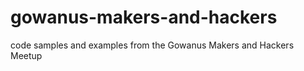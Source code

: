 gowanus-makers-and-hackers
==========================

code samples and examples from the Gowanus Makers and Hackers Meetup
